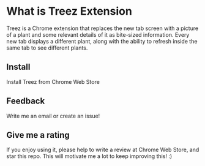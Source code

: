 # What is Treez Extension 

Treez is a Chrome extension that replaces the new tab screen with a picture of a plant and some relevant details of it as bite-sized information. Every new tab displays a different plant, along with the ability to refresh inside the same tab to see different plants.

## Install

Install Treez from Chrome Web Store

## Feedback

Write me an email or create an issue!

## Give me a rating

If you enjoy using it, please help to write a review at Chrome Web Store, and star this repo. This will motivate me a lot to keep improving this! :)
